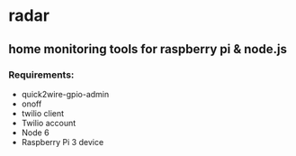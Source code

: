 # radar

## home monitoring tools for raspberry pi & node.js

### Requirements:

* quick2wire-gpio-admin
* onoff
* twilio client
* Twilio account
* Node 6
* Raspberry Pi 3 device